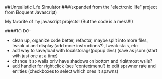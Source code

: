 ##Unrealistic Life Simulator
###(expanded from the "electronic life" project from Eloquent Javascript)

My favorite of my javascript projects!  (But the code is a mess!!!)

####TO DO:
* clean up, organize code better, refactor, maybe split into more files, tweak ui and display (add more instructions?), tweak stats, etc
* add way to save/load with localstorage(popup divs) (save as json)  (start with just one at a time)
* change it so walls only have shadows on bottom and rightmost walls?
* add handler for right click (see 'contextmenu') to edit spawner rate and entities (checkboxes to select which ones it spawns)
